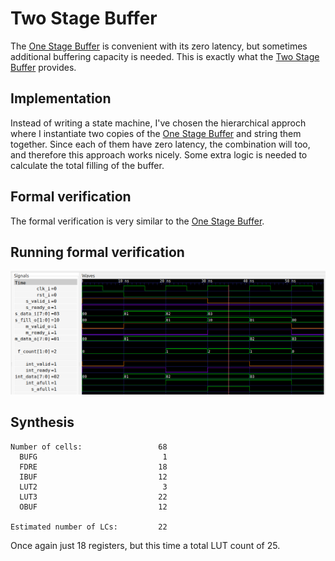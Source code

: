 # Two Stage Buffer
The [One Stage Buffer](../one_stage_buffer) is convenient with its zero
latency, but sometimes additional buffering capacity is needed.  This is
exactly what the [Two Stage Buffer](two_stage_buffer.vhd) provides.

## Implementation
Instead of writing a state machine, I've chosen the hierarchical approch where
I instantiate two copies of the [One Stage Buffer](../one_stage_buffer) and
string them together. Since each of them have zero latency, the combination
will too, and therefore this approach works nicely. Some extra logic is needed
to calculate the total filling of the buffer.

## Formal verification
The formal verification is very similar to the [One Stage
Buffer](../one_stage_buffer/one_stage_buffer.psl).

## Running formal verification
![Waveform](waveform.png)

## Synthesis
```
Number of cells:                 68
  BUFG                            1
  FDRE                           18
  IBUF                           12
  LUT2                            3
  LUT3                           22
  OBUF                           12

Estimated number of LCs:         22
```

Once again just 18 registers, but this time a total LUT count of 25.


